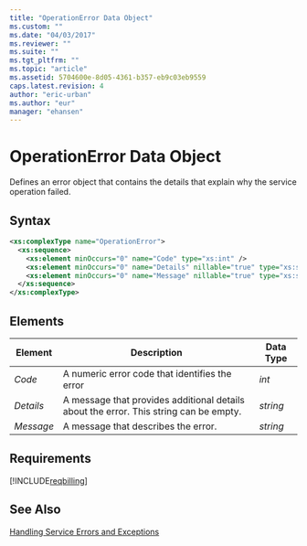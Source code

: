 ```yaml
---
title: "OperationError Data Object"
ms.custom: ""
ms.date: "04/03/2017"
ms.reviewer: ""
ms.suite: ""
ms.tgt_pltfrm: ""
ms.topic: "article"
ms.assetid: 5704600e-8d05-4361-b357-eb9c03eb9559
caps.latest.revision: 4
author: "eric-urban"
ms.author: "eur"
manager: "ehansen"
---
```

# OperationError Data Object
Defines an error object that contains the details that explain why the service operation failed.

## Syntax

```xml
<xs:complexType name="OperationError">
  <xs:sequence>
    <xs:element minOccurs="0" name="Code" type="xs:int" />
    <xs:element minOccurs="0" name="Details" nillable="true" type="xs:string" />
    <xs:element minOccurs="0" name="Message" nillable="true" type="xs:string" />
  </xs:sequence>
</xs:complexType>
```

## <a name="Elements"></a>Elements

|Element|Description|Data Type|
|-----------|---------------|-------------|
|*Code*|A numeric error code that identifies the error|*int*|
|*Details*|A message that provides additional details about the error. This string can be empty.|*string*|
|*Message*|A message that describes the error.|*string*|

## Requirements
[!INCLUDE[reqbilling](../billing-api/includes/reqbilling.md)]

## See Also
[Handling Service Errors and Exceptions](https://msdn.microsoft.com/library/bing-ads-error-handling-guide.aspx)

